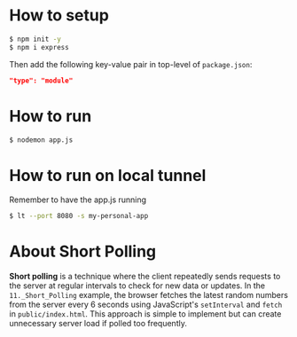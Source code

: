 # How to setup

```bash
$ npm init -y
$ npm i express
```

Then add the following key-value pair in top-level of `package.json`:

```json
"type": "module"
```

# How to run

```bash
$ nodemon app.js
```

# How to run on local tunnel
Remember to have the app.js running

```bash
$ lt --port 8080 -s my-personal-app
```

# About Short Polling

**Short polling** is a technique where the client repeatedly sends requests to the server at regular intervals to check for new data or updates. In the `11._Short_Polling` example, the browser fetches the latest random numbers from the server every 6 seconds using JavaScript's `setInterval` and `fetch` in `public/index.html`. This approach is simple to implement but can create unnecessary server load if polled too frequently.
